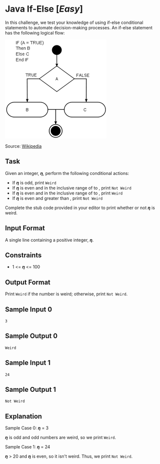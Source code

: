 # Java If-Else [_Easy_]

In this challenge, we test your knowledge of using if-else conditional statements to automate decision-making processes. An if-else statement has the following logical flow:

![img.png](img.png)

Source: [Wikipedia](https://en.wikipedia.org/wiki/Conditional_%28computer_programming%29)

## Task

Given an integer, _**η**_, perform the following conditional actions:

- If _**η**_ is odd, print `Weird`
- If _**η**_ is even and in the inclusive range of  to , print `Not Weird`
- If _**η**_ is even and in the inclusive range of  to , print `Weird`
- If _**η**_ is even and greater than , print `Not Weird`

Complete the stub code provided in your editor to print whether or not _**η**_ is weird.

## Input Format

A single line containing a positive integer, _**η**_.

## Constraints

- 1 <= _**η**_ <= 100

## Output Format

Print `Weird` if the number is weird; otherwise, print `Not Weird`.

## Sample Input 0

```
3
```

## Sample Output 0

```
Weird
```

## Sample Input 1

```
24
```

## Sample Output 1

```
Not Weird
```

## Explanation

Sample Case 0: _**η**_ = 3

_**η**_ is odd and odd numbers are weird, so we print `Weird`.

Sample Case 1: _**η**_ = 24

_**η**_ > 20 and _**η**_ is even, so it isn't weird. Thus, we print `Not Weird`.